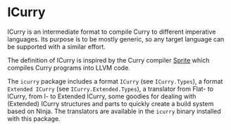 ICurry
======

ICurry is an intermediate format to compile Curry to different imperative
languages.
Its purpose is to be mostly generic, so any target language can be supported
with a similar effort.

The definition of ICurry is inspired by the Curry compiler
[Sprite](http://dx.doi.org/10.1007/978-3-319-63139-4_6)
which compiles Curry programs into LLVM code.

The `icurry` package includes a format `ICurry` (see `ICurry.Types`),
a format `Extended ICurry` (see `ICurry.Extended.Types`), a translator
from Flat- to ICurry, from I- to Extended ICurry, some goodies for
dealing with (Extended) ICurry structures and parts to quickly create a build
system based on Ninja.
The translators are available in the `icurry` binary installed
with this package.

